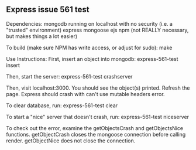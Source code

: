 Express issue 561 test
----------------------

Dependencies:
mongodb running on localhost with no security (i.e. a "trusted" environment)
express
mongoose
ejs
npm (not REALLY necessary, but makes things a lot easier)

To build (make sure NPM has write access, or adjust for sudo):
make

Use Instructions:
First, insert an object into mongodb:
express-561-test insert

Then, start the server:
express-561-test crashserver

Then, visit localhost:3000. You should see the object(s) printed. Refresh the page.
Express should crash with can't use mutable headers error.

To clear database, run:
express-561-test clear

To start a "nice" server that doesn't crash, run:
express-561-test niceserver

To check out the error, examine the getObjectsCrash and getObjectsNice functions.
getObjectCrash closes the mongoose connection before calling render.
getObjectNice does not close the connection.